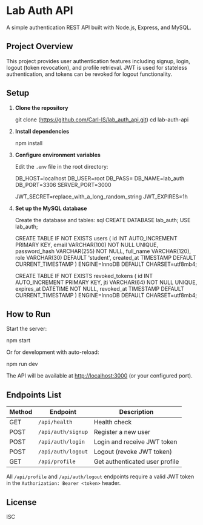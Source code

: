 # Lab Auth API

A simple authentication REST API built with Node.js, Express, and MySQL.

## Project Overview

This project provides user authentication features including signup, login, logout (token revocation), and profile retrieval. JWT is used for stateless authentication, and tokens can be revoked for logout functionality.

## Setup

1. **Clone the repository**

   git clone (https://github.com/Carl-IS/lab_auth_api.git)
   cd lab-auth-api


2. **Install dependencies**

   npm install


3. **Configure environment variables**

   Edit the `.env` file in the root directory:

   DB_HOST=localhost
   DB_USER=root
   DB_PASS=
   DB_NAME=lab_auth
   DB_PORT=3306
   SERVER_PORT=3000

   JWT_SECRET=replace_with_a_long_random_string
   JWT_EXPIRES=1h


4. **Set up the MySQL database**

    Create the database and tables:
sql
    CREATE DATABASE lab_auth;
    USE lab_auth;

    CREATE TABLE IF NOT EXISTS users (
        id INT AUTO_INCREMENT PRIMARY KEY,
        email VARCHAR(100) NOT NULL UNIQUE,
        password_hash VARCHAR(255) NOT NULL,
        full_name VARCHAR(120),
        role VARCHAR(30) DEFAULT 'student',
        created_at TIMESTAMP DEFAULT CURRENT_TIMESTAMP
    ) ENGINE=InnoDB DEFAULT CHARSET=utf8mb4;

    CREATE TABLE IF NOT EXISTS revoked_tokens (
        id INT AUTO_INCREMENT PRIMARY KEY,
        jti VARCHAR(64) NOT NULL UNIQUE,
        expires_at DATETIME NOT NULL,
        revoked_at TIMESTAMP DEFAULT CURRENT_TIMESTAMP
    ) ENGINE=InnoDB DEFAULT CHARSET=utf8mb4;


## How to Run

Start the server:

npm start

Or for development with auto-reload:

npm run dev

The API will be available at [http://localhost:3000](http://localhost:3000) (or your configured port).

## Endpoints List

| Method | Endpoint             | Description                       |
|--------|----------------------|-----------------------------------|
| GET    | `/api/health`        | Health check                      |
| POST   | `/api/auth/signup`   | Register a new user               |
| POST   | `/api/auth/login`    | Login and receive JWT token       |
| POST   | `/api/auth/logout`   | Logout (revoke JWT token)         |
| GET    | `/api/profile`       | Get authenticated user profile    |

All `/api/profile` and `/api/auth/logout` endpoints require a valid JWT token in the `Authorization: Bearer <token>` header.

## License

ISC